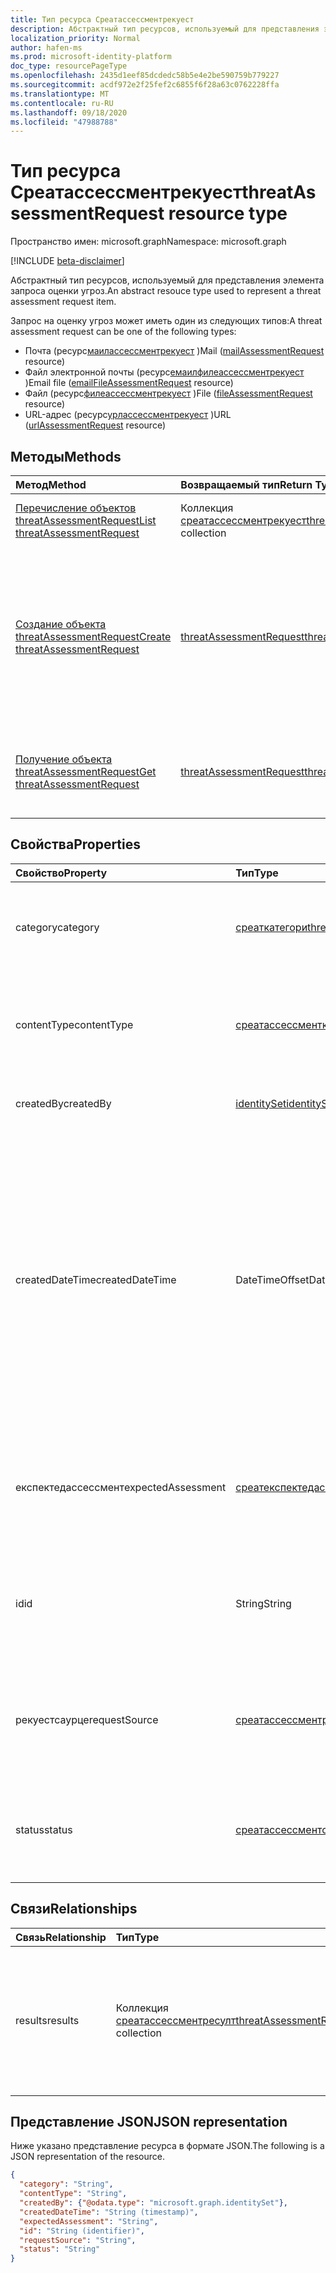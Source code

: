 ```yaml
---
title: Тип ресурса Среатассессментрекуест
description: Абстрактный тип ресурсов, используемый для представления элемента запроса оценки угроз.
localization_priority: Normal
author: hafen-ms
ms.prod: microsoft-identity-platform
doc_type: resourcePageType
ms.openlocfilehash: 2435d1eef85dcdedc58b5e4e2be590759b779227
ms.sourcegitcommit: acdf972e2f25fef2c6855f6f28a63c0762228ffa
ms.translationtype: MT
ms.contentlocale: ru-RU
ms.lasthandoff: 09/18/2020
ms.locfileid: "47988788"
---
```

# <a name="threatassessmentrequest-resource-type"></a><span data-ttu-id="1e904-103">Тип ресурса Среатассессментрекуест</span><span class="sxs-lookup"><span data-stu-id="1e904-103">threatAssessmentRequest resource type</span></span>

<span data-ttu-id="1e904-104">Пространство имен: microsoft.graph</span><span class="sxs-lookup"><span data-stu-id="1e904-104">Namespace: microsoft.graph</span></span>

[!INCLUDE [beta-disclaimer](../../includes/beta-disclaimer.md)]

<span data-ttu-id="1e904-105">Абстрактный тип ресурсов, используемый для представления элемента запроса оценки угроз.</span><span class="sxs-lookup"><span data-stu-id="1e904-105">An abstract resouce type used to represent a threat assessment request item.</span></span>

<span data-ttu-id="1e904-106">Запрос на оценку угроз может иметь один из следующих типов:</span><span class="sxs-lookup"><span data-stu-id="1e904-106">A threat assessment request can be one of the following types:</span></span>

* <span data-ttu-id="1e904-107">Почта (ресурс[маилассессментрекуест](mailAssessmentRequest.md) )</span><span class="sxs-lookup"><span data-stu-id="1e904-107">Mail ([mailAssessmentRequest](mailAssessmentRequest.md) resource)</span></span>
* <span data-ttu-id="1e904-108">Файл электронной почты (ресурс[емаилфилеассессментрекуест](emailFileAssessmentRequest.md) )</span><span class="sxs-lookup"><span data-stu-id="1e904-108">Email file ([emailFileAssessmentRequest](emailFileAssessmentRequest.md) resource)</span></span>
* <span data-ttu-id="1e904-109">Файл (ресурс[филеассессментрекуест](fileAssessmentRequest.md) )</span><span class="sxs-lookup"><span data-stu-id="1e904-109">File ([fileAssessmentRequest](fileAssessmentRequest.md) resource)</span></span>
* <span data-ttu-id="1e904-110">URL-адрес (ресурс[урлассессментрекуест](urlAssessmentRequest.md) )</span><span class="sxs-lookup"><span data-stu-id="1e904-110">URL ([urlAssessmentRequest](urlAssessmentRequest.md) resource)</span></span>

## <a name="methods"></a><span data-ttu-id="1e904-111">Методы</span><span class="sxs-lookup"><span data-stu-id="1e904-111">Methods</span></span>

| <span data-ttu-id="1e904-112">Метод</span><span class="sxs-lookup"><span data-stu-id="1e904-112">Method</span></span>       | <span data-ttu-id="1e904-113">Возвращаемый тип</span><span class="sxs-lookup"><span data-stu-id="1e904-113">Return Type</span></span> | <span data-ttu-id="1e904-114">Описание</span><span class="sxs-lookup"><span data-stu-id="1e904-114">Description</span></span> |
|:-------------|:------------|:------------|
| [<span data-ttu-id="1e904-115">Перечисление объектов threatAssessmentRequest</span><span class="sxs-lookup"><span data-stu-id="1e904-115">List threatAssessmentRequest</span></span>](../api/informationprotection-list-threatassessmentrequests.md) | <span data-ttu-id="1e904-116">Коллекция [среатассессментрекуест](threatassessmentrequest.md)</span><span class="sxs-lookup"><span data-stu-id="1e904-116">[threatAssessmentRequest](threatassessmentrequest.md) collection</span></span> | <span data-ttu-id="1e904-117">Список всех запросов оценки угроз в клиенте.</span><span class="sxs-lookup"><span data-stu-id="1e904-117">List all threat assessment requests under tenant.</span></span> |
| [<span data-ttu-id="1e904-118">Создание объекта threatAssessmentRequest</span><span class="sxs-lookup"><span data-stu-id="1e904-118">Create threatAssessmentRequest</span></span>](../api/informationprotection-post-threatassessmentrequests.md) | [<span data-ttu-id="1e904-119">threatAssessmentRequest</span><span class="sxs-lookup"><span data-stu-id="1e904-119">threatAssessmentRequest</span></span>](threatassessmentrequest.md) | <span data-ttu-id="1e904-120">Создание запроса на оценку угроз путем отправки производного типа ресурса: [маилассессментрекуест](../resources/mailAssessmentRequest.md), [емаилфилеассессментрекуест](../resources/emailFileAssessmentRequest.md), [филеассессментрекуест](../resources/fileAssessmentRequest.md), [урлассессментрекуест](../resources/urlAssessmentRequest.md).</span><span class="sxs-lookup"><span data-stu-id="1e904-120">Create a new threat assessment request by posting a derived resource type: [mailAssessmentRequest](../resources/mailAssessmentRequest.md), [emailFileAssessmentRequest](../resources/emailFileAssessmentRequest.md), [fileAssessmentRequest](../resources/fileAssessmentRequest.md), [urlAssessmentRequest](../resources/urlAssessmentRequest.md).</span></span> |
| [<span data-ttu-id="1e904-121">Получение объекта threatAssessmentRequest</span><span class="sxs-lookup"><span data-stu-id="1e904-121">Get threatAssessmentRequest</span></span>](../api/threatassessmentrequest-get.md) | [<span data-ttu-id="1e904-122">threatAssessmentRequest</span><span class="sxs-lookup"><span data-stu-id="1e904-122">threatAssessmentRequest</span></span>](threatassessmentrequest.md) | <span data-ttu-id="1e904-123">Получение свойств и связей указанного ресурса **среатассессментрекуест** .</span><span class="sxs-lookup"><span data-stu-id="1e904-123">Retrieve the properties and relationships of a specified **threatAssessmentRequest** resource.</span></span> |

## <a name="properties"></a><span data-ttu-id="1e904-124">Свойства</span><span class="sxs-lookup"><span data-stu-id="1e904-124">Properties</span></span>

| <span data-ttu-id="1e904-125">Свойство</span><span class="sxs-lookup"><span data-stu-id="1e904-125">Property</span></span>     | <span data-ttu-id="1e904-126">Тип</span><span class="sxs-lookup"><span data-stu-id="1e904-126">Type</span></span>        | <span data-ttu-id="1e904-127">Описание</span><span class="sxs-lookup"><span data-stu-id="1e904-127">Description</span></span> |
| :-------------|:------------|:------------|
|<span data-ttu-id="1e904-128">category</span><span class="sxs-lookup"><span data-stu-id="1e904-128">category</span></span>|[<span data-ttu-id="1e904-129">среаткатегори</span><span class="sxs-lookup"><span data-stu-id="1e904-129">threatCategory</span></span>](enums.md#threatcategory-values)|<span data-ttu-id="1e904-130">Категория угроз.</span><span class="sxs-lookup"><span data-stu-id="1e904-130">The threat category.</span></span> <span data-ttu-id="1e904-131">Возможные значения: `spam`, `phishing`, `malware`.</span><span class="sxs-lookup"><span data-stu-id="1e904-131">Possible values are: `spam`, `phishing`, `malware`.</span></span>|
|<span data-ttu-id="1e904-132">contentType</span><span class="sxs-lookup"><span data-stu-id="1e904-132">contentType</span></span>|[<span data-ttu-id="1e904-133">среатассессментконтенттипе</span><span class="sxs-lookup"><span data-stu-id="1e904-133">threatAssessmentContentType</span></span>](enums.md#threatassessmentcontenttype-values)|<span data-ttu-id="1e904-134">Тип контента для оценки угроз.</span><span class="sxs-lookup"><span data-stu-id="1e904-134">The content type of threat assessment.</span></span> <span data-ttu-id="1e904-135">Возможные значения: `mail`, `url`, `file`.</span><span class="sxs-lookup"><span data-stu-id="1e904-135">Possible values are: `mail`, `url`, `file`.</span></span>|
|<span data-ttu-id="1e904-136">createdBy</span><span class="sxs-lookup"><span data-stu-id="1e904-136">createdBy</span></span>|[<span data-ttu-id="1e904-137">identitySet</span><span class="sxs-lookup"><span data-stu-id="1e904-137">identitySet</span></span>](identityset.md)|<span data-ttu-id="1e904-138">Создатель запроса на оценку угроз.</span><span class="sxs-lookup"><span data-stu-id="1e904-138">The threat assessment request creator.</span></span>|
|<span data-ttu-id="1e904-139">createdDateTime</span><span class="sxs-lookup"><span data-stu-id="1e904-139">createdDateTime</span></span>|<span data-ttu-id="1e904-140">DateTimeOffset</span><span class="sxs-lookup"><span data-stu-id="1e904-140">DateTimeOffset</span></span>|<span data-ttu-id="1e904-141">Тип Timestamp представляет сведения о времени и дате с использованием формата ISO 8601 (всегда применяется формат UTC).</span><span class="sxs-lookup"><span data-stu-id="1e904-141">The Timestamp type represents date and time information using ISO 8601 format and is always in UTC time.</span></span> <span data-ttu-id="1e904-142">Например, значение полуночи 1 января 2014 г. в формате UTC выглядит так: `'2014-01-01T00:00:00Z'`.</span><span class="sxs-lookup"><span data-stu-id="1e904-142">For example, midnight UTC on Jan 1, 2014 would look like this: `'2014-01-01T00:00:00Z'`.</span></span>|
|<span data-ttu-id="1e904-143">експектедассессмент</span><span class="sxs-lookup"><span data-stu-id="1e904-143">expectedAssessment</span></span>|[<span data-ttu-id="1e904-144">среатекспектедассессмент</span><span class="sxs-lookup"><span data-stu-id="1e904-144">threatExpectedAssessment</span></span>](enums.md#threatexpectedassessment-values)|<span data-ttu-id="1e904-145">Ожидаемая Оценка от отправителя.</span><span class="sxs-lookup"><span data-stu-id="1e904-145">The expected assessment from submitter.</span></span> <span data-ttu-id="1e904-146">Возможные значения: `block`, `unblock`.</span><span class="sxs-lookup"><span data-stu-id="1e904-146">Possible values are: `block`, `unblock`.</span></span>|
|<span data-ttu-id="1e904-147">id</span><span class="sxs-lookup"><span data-stu-id="1e904-147">id</span></span>|<span data-ttu-id="1e904-148">String</span><span class="sxs-lookup"><span data-stu-id="1e904-148">String</span></span>|<span data-ttu-id="1e904-149">Идентификатор запроса оценки угроз — это глобальный уникальный идентификатор (GUID).</span><span class="sxs-lookup"><span data-stu-id="1e904-149">The threat assessment request ID is a globally unique identifier (GUID).</span></span>|
|<span data-ttu-id="1e904-150">рекуестсаурце</span><span class="sxs-lookup"><span data-stu-id="1e904-150">requestSource</span></span>|[<span data-ttu-id="1e904-151">среатассессментрекуестсаурце</span><span class="sxs-lookup"><span data-stu-id="1e904-151">threatAssessmentRequestSource</span></span>](enums.md#threatassessmentrequestsource-values)|<span data-ttu-id="1e904-152">Источник запроса на оценку угроз.</span><span class="sxs-lookup"><span data-stu-id="1e904-152">The source of the threat assessment request.</span></span> <span data-ttu-id="1e904-153">Возможные значения: `user`, `administrator`.</span><span class="sxs-lookup"><span data-stu-id="1e904-153">Possible values are: `user`, `administrator`.</span></span>|
|<span data-ttu-id="1e904-154">status</span><span class="sxs-lookup"><span data-stu-id="1e904-154">status</span></span>|[<span data-ttu-id="1e904-155">среатассессментстатус</span><span class="sxs-lookup"><span data-stu-id="1e904-155">threatAssessmentStatus</span></span>](enums.md#threatassessmentstatus-values)|<span data-ttu-id="1e904-156">Состояние процесса оценки.</span><span class="sxs-lookup"><span data-stu-id="1e904-156">The assessment process status.</span></span> <span data-ttu-id="1e904-157">Возможные значения: `pending`, `completed`.</span><span class="sxs-lookup"><span data-stu-id="1e904-157">Possible values are: `pending`, `completed`.</span></span>|

## <a name="relationships"></a><span data-ttu-id="1e904-158">Связи</span><span class="sxs-lookup"><span data-stu-id="1e904-158">Relationships</span></span>

| <span data-ttu-id="1e904-159">Связь</span><span class="sxs-lookup"><span data-stu-id="1e904-159">Relationship</span></span> | <span data-ttu-id="1e904-160">Тип</span><span class="sxs-lookup"><span data-stu-id="1e904-160">Type</span></span>        | <span data-ttu-id="1e904-161">Описание</span><span class="sxs-lookup"><span data-stu-id="1e904-161">Description</span></span> |
|:-------------|:------------|:------------|
|<span data-ttu-id="1e904-162">results</span><span class="sxs-lookup"><span data-stu-id="1e904-162">results</span></span>|<span data-ttu-id="1e904-163">Коллекция [среатассессментресулт](threatassessmentresult.md)</span><span class="sxs-lookup"><span data-stu-id="1e904-163">[threatAssessmentResult](threatassessmentresult.md) collection</span></span>|<span data-ttu-id="1e904-164">Коллекция результатов оценки угроз.</span><span class="sxs-lookup"><span data-stu-id="1e904-164">A collection of threat assessment results.</span></span> <span data-ttu-id="1e904-165">Только для чтения.</span><span class="sxs-lookup"><span data-stu-id="1e904-165">Read-only.</span></span> <span data-ttu-id="1e904-166">По умолчанию объект a не `GET /threatAssessmentRequests/{id}` возвращает это свойство, пока не применено `$expand` к нему.</span><span class="sxs-lookup"><span data-stu-id="1e904-166">By default, a `GET /threatAssessmentRequests/{id}` does not return this property unless you apply `$expand` on it.</span></span>|

## <a name="json-representation"></a><span data-ttu-id="1e904-167">Представление JSON</span><span class="sxs-lookup"><span data-stu-id="1e904-167">JSON representation</span></span>

<span data-ttu-id="1e904-168">Ниже указано представление ресурса в формате JSON.</span><span class="sxs-lookup"><span data-stu-id="1e904-168">The following is a JSON representation of the resource.</span></span>

<!-- {
  "blockType": "resource",
  "optionalProperties": [

  ],
  "@odata.type": "microsoft.graph.threatAssessmentRequest",
  "baseType": "",
  "keyProperty": "id"
}-->

```json
{
  "category": "String",
  "contentType": "String",
  "createdBy": {"@odata.type": "microsoft.graph.identitySet"},
  "createdDateTime": "String (timestamp)",
  "expectedAssessment": "String",
  "id": "String (identifier)",
  "requestSource": "String",
  "status": "String"
}
```

<!-- uuid: 16cd6b66-4b1a-43a1-adaf-3a886856ed98
2019-02-04 14:57:30 UTC -->
<!-- {
  "type": "#page.annotation",
  "description": "threatAssessmentRequest resource",
  "keywords": "",
  "section": "documentation",
  "tocPath": ""
}-->


